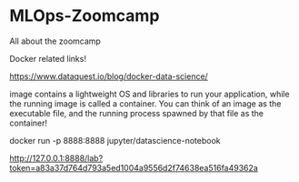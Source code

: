 # MLOps-Zoomcamp
All about the zoomcamp


Docker related links!

https://www.dataquest.io/blog/docker-data-science/

image contains a lightweight OS and libraries to run your application, while the running image is called a container. You can think of an image as the executable file, and the running process spawned by that file as the container!

docker run -p 8888:8888 jupyter/datascience-notebook

http://127.0.0.1:8888/lab?token=a83a37d764d793a5ed1004a9556d2f74638ea516fa49362a
